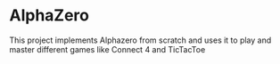 # AlphaZero
This project implements Alphazero from scratch and uses it to play and master different games like
Connect 4 and TicTacToe
